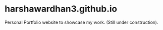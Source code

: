 # harshawardhan3.github.io
Personal Portfolio website to showcase my work.
(Still under construction).
